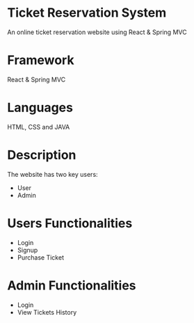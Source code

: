 # Ticket Reservation System
An online ticket reservation website using React &amp; Spring MVC

# Framework
React & Spring MVC

# Languages
HTML, CSS and JAVA

# Description
The website has two key users:
- User
- Admin

# Users Functionalities
- Login
- Signup
- Purchase Ticket

# Admin Functionalities
- Login
- View Tickets History
